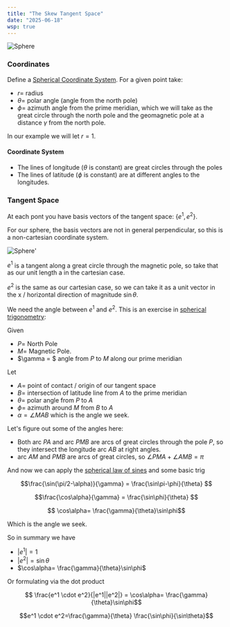 ```yaml
---
title: "The Skew Tangent Space"
date: "2025-06-18"
wsp: true
--- 
```




![Sphere](https://antoninus.org/svg-gen/images/sphereskew.svg)

<!-- more -->

### Coordinates

Define a [Spherical Coordinate System](https://en.wikipedia.org/wiki/Spherical_coordinate_system). For a given point take:
* $r =$ radius
* $\theta =$ polar angle (angle from the north pole)
* $\phi =$ azimuth angle from the prime meridian, which we will take as the great circle through the north pole and the geomagnetic pole at a distance $\gamma$ from the north pole.

In our example we will let $r=1$.

#### Coordinate System

* The lines of longitude ($\theta$ is constant) are great circles through the poles
* The lines of latitude ($\phi$ is constant) are at different angles to the longitudes. 


### Tangent Space

At each pont you have basis vectors of the tangent space: $\{e^1,e^2\}$.

For our sphere, the basis vectors are not in general perpendicular, so this is a non-cartesian coordinate system.

![Sphere](https://antoninus.org/svg-gen/images/sphereskew-tangent.svg)'

$e^1$ is a tangent along a great circle through the magnetic pole, so take that as our unit length a in the cartesian case.

$e^2$ is the same as our cartesian case, so we can take it as a unit vector in the x / horizontal direction of magnitude $\sin\theta$. 

We need the angle between $e^1$ and $e^2$. This is an exercise in [spherical trigonometry](https://en.wikipedia.org/wiki/Spherical_trigonometry):

<div class="sketch_canvas"  data-url="/wsp/SkewTriangle.json"></div>

Given

* $P =$ North Pole
* $M =$ Magnetic Pole.
* $\gamma = $ angle from $P$ to $M$ along our prime meridian 

Let

* $A=$ point of contact / origin of our tangent space
* $B=$ intersection of latitude line from $A$ to the prime meridian
* $\theta=$ polar angle from $P$ to $A$
* $\phi=$ azimuth around $M$ from $B$ to $A$
* $\alpha = \angle MAB$ which is the angle we seek.

Let's figure out some of the angles here:

* Both arc $PA$ and arc $PMB$ are arcs of great circles through the pole $P$, so they intersect the longitude arc $AB$ at right angles.
* arc $AM$ and $PMB$ are arcs of great circles, so $\angle PMA + \angle AMB = \pi$


And now we can apply the [spherical law of sines](https://en.wikipedia.org/wiki/Law_of_sines#Spherical_law_of_sines) and some basic trig

$$\frac{\sin(\pi/2-\alpha)}{\gamma} = 
\frac{\sin\pi-\phi}{\theta}
$$

$$\frac{\cos\alpha}{\gamma} = 
\frac{\sin\phi}{\theta}
$$

$$ \cos\alpha= \frac{\gamma}{\theta}\sin\phi$$

Which is the angle we seek.

So in summary we have

* $|e^1|=1$
* $|e^2|=\sin\theta$
* $\cos\alpha= \frac{\gamma}{\theta}\sin\phi$

Or formulating via the dot product

$$ \frac{e^1 \cdot e^2}{|e^1||e^2|} = \cos\alpha= \frac{\gamma}{\theta}\sin\phi$$

$$e^1 \cdot e^2=\frac{\gamma}{\theta} \frac{\sin\phi}{\sin\theta}$$




